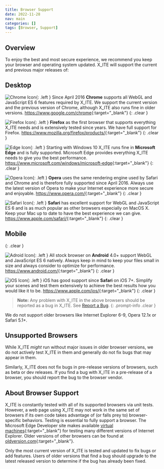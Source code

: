 ```yaml
---
title: Browser Support
date: 2022-11-28
nav: main
categories: []
tags: [Browser, Support]
---
```


## Overview

To enjoy the best and most secure experience, we recommend you keep your browser and operating system updated. X_ITE will support the current and previous major releases of:

## Desktop

![Chrome Icon](/assets/img/browsers/chrome.png){: .left }
Since April 2016 **Chrome** supports all WebGL and JavaScript ES 6 features required by X_ITE. We support the current version and the previous version of Chrome, although X_ITE also runs fine in older versions. <https://www.google.com/chrome>{:target="_blank"}
{: .clear }

![Firefox Icon](/assets/img/browsers/firefox.png){: .left }
**Firefox** as the first browser that supports everything X_ITE needs and is extensively tested since years. We have full support for Firefox. <https://www.mozilla.org/firefox/products/>{:target="_blank"}
{: .clear }

![Edge Icon](/assets/img/browsers/edge.png){: .left }
Starting with Windows 10 X_ITE runs fine in **Microsoft Edge** and is fully supported. Microsoft Edge provides everything X_ITE needs to give you the best performance. <https://www.microsoft.com/windows/microsoft-edge>{:target="_blank"}
{: .clear }

![Opera Icon](/assets/img/browsers/opera.png){: .left }
**Opera** uses the same rendering engine used by Safari and Chrome and is therefore fully supported since April 2016. Always use the latest version of Opera to make your Internet experience more secure and enjoyable. <https://www.opera.com/>{:target="_blank"}
{: .clear }

![Safari Icon](/assets/img/browsers/safari.png){: .left }
**Safari** has excellent support for WebGL and JavaScript ES 6 and is as much popular as other browsers especially on MacOS X. Keep your Mac up to date to have the best experience we can give. <https://www.apple.com/safari/>{:target="_blank"}
{: .clear }

## Mobile
{: .clear }

![Adroid Icon](/assets/img/browsers/android.png){: .left }
All stock browser on **Android** 4.0+ support WebGL and JavaScript ES 6 natively. Always keep in mind to keep your files small in size and always consider to optimize for performance. <https://www.android.com/>{:target="_blank"}
{: .clear }

![iOS Icon](/assets/img/browsers/ios.png){: .left }
iOS has good support since **Safari** on iOS 7+. Simplify your scenes and test them extensively to achieve the best results how you would like it to be. <https://www.apple.com/ios/>{:target="_blank"}
{: .clear }

>**Note:** Any problem with X_ITE in the above browsers should be reported as a bug in X_ITE. See [Report a Bug](/x_ite/report-a-bug/).
{: .prompt-info .clear }

We do not support older browsers like Internet Explorer 6-9, Opera 12.1x or Safari 5.1+.

## Unsupported Browsers

While X_ITE *might* run without major issues in older browser versions, we do not actively test X_ITE in them and generally do not fix bugs that may appear in them.

Similarly, X_ITE does not fix bugs in pre-release versions of browsers, such as beta or dev releases. If you find a bug with X_ITE in a pre-release of a browser, you should report the bug to the browser vendor.

## About Browser Support

X_ITE is constantly tested with all of its supported browsers via unit tests. However, a web page using X_ITE may not work in the same set of browsers if its own code takes advantage of (or falls prey to) browser-specific behaviors. Testing is essential to fully support a browser. The Microsoft Edge Developer site makes available [virtual machines](https://dev.windows.com/en-us/microsoft-edge/tools/vms/){:target="_blank"} for testing many different versions of Internet Explorer. Older versions of other browsers can be found at [oldversion.com](http://oldversion.com/){:target="_blank"}.

Only the most current version of X_ITE is tested and updated to fix bugs or add features. Users of older versions that find a bug should upgrade to the latest released version to determine if the bug has already been fixed.
